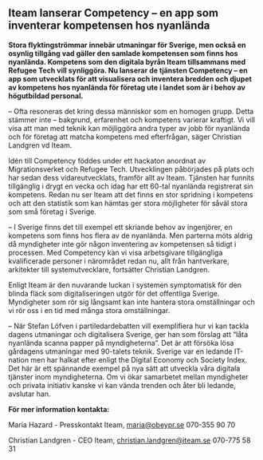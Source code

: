## Iteam lanserar Competency – en app som inventerar kompetensen hos nyanlända

**Stora flyktingströmmar innebär utmaningar för Sverige, men också en osynlig tillgång vad gäller den
samlade kompetensen som finns hos nyanlända. Kompetens som den digitala byrån Iteam tillsammans
med Refugee Tech vill synliggöra. Nu lanserar de tjänsten Competency – en app som utvecklats för att
visualisera och inventera bredden och djupet av kompetens hos nyanlända för företag ute i landet som är i
behov av högutbildad personal.**

– Ofta resoneras det kring dessa människor som en homogen grupp. Detta stämmer inte – bakgrund, erfarenhet
och kompetens varierar kraftigt. Vi vill visa att man med teknik kan möjliggöra andra typer av jobb för
nyanlända och för företag att matcha kompetens med efterfrågan, säger Christian Landgren vd Iteam.

Idén till Competency föddes under ett hackaton anordnat av Migrationsverket och Refugee Tech. Utvecklingen
påbörjades på plats och har sedan dess vidareutvecklats, framför allt av Iteam. Tjänsten har funnits tillgänglig i
drygt en vecka och idag har ett 60-tal nyanlända registrerat sin kompetens. Redan nu ser Iteam att det finns en
stor spridning i kompetens och att den statistik som kan hämtas ger stora möjligheter för såväl stora som små
företag i Sverige.

– I Sverige finns det till exempel ett skriande behov av ingenjörer, en kompetens som finns hos flera av de
nyanlända. Men parterna möts aldrig då myndigheter inte gör någon inventering av kompetensen så tidigt i
processen. Med Competency kan vi visa arbetsgivare tillgängliga kvalificerade personer i närområdet redan nu,
allt från hantverkare, arkitekter till systemutvecklare, fortsätter Christian Landgren.

Enligt Iteam är den nuvarande luckan i systemen symptomatisk för den blinda fläck som digitaliseringen utgör
för det offentliga Sverige. Myndigheter som rör sig långsamt kan inte hantera stora omställningar och vi rör oss i
en tid med många stora omställningar.

– När Stefan Löfven i partiledardebatten vill exemplifiera hur vi kan tackla dagens utmaningar och digitalisera
Sverige, ger han som förslag att “låta nyanlända scanna papper på myndigheterna”. Det är att försöka lösa
gårdagens utmaningar med 90-talets teknik. Sverige var en ledande IT-nation men har halkat efter enligt the
Digital Economy och Society Index. Det här är ett spännande exempel på nya sätt att utveckla våra digitala
tjänster inom myndigheterna. Om vi ökar samarbetet mellan myndigheter och privata initiativ kanske vi kan
vända trenden och åter bli ledande, avslutar han.


**För mer information kontakta:**

Maria Hazard - Presskontakt Iteam, [maria@obeypr.se](mailto:maria@obeypr.se) 070-355 90 70

Christian Landgren - CEO Iteam, [christian.landgren@iteam.se](mailto:christian.landgren@iteam.se) 070-775 58 31
